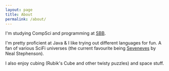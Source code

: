 ```yaml
---
layout: page
title: About
permalink: /about/
---
```


I'm studying CompSci and programming at [SBB](https://sbb.ch).

I'm pretty proficient at Java & I like trying out different languages for fun. A fan of various SciFi universes (the current favourite being [Seveneves](https://en.wikipedia.org/wiki/Seveneves) by Neal Stephenson).

I also enjoy cubing (Rubik's Cube and other twisty puzzles) and space stuff.
